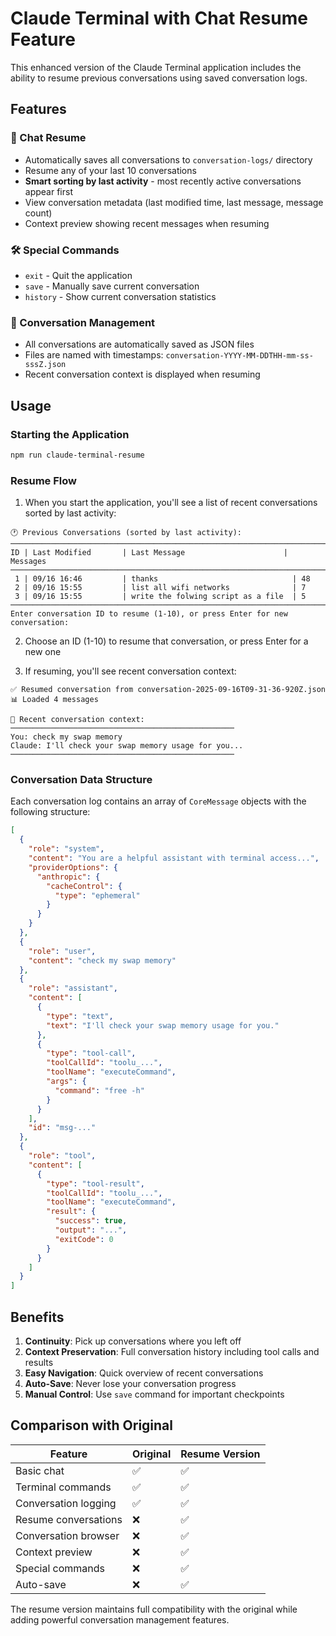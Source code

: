 # Claude Terminal with Chat Resume Feature

This enhanced version of the Claude Terminal application includes the ability to resume previous conversations using saved conversation logs.

## Features

### 🔄 Chat Resume

- Automatically saves all conversations to `conversation-logs/` directory
- Resume any of your last 10 conversations
- **Smart sorting by last activity** - most recently active conversations appear first
- View conversation metadata (last modified time, last message, message count)
- Context preview showing recent messages when resuming

### 🛠️ Special Commands

- `exit` - Quit the application
- `save` - Manually save current conversation
- `history` - Show current conversation statistics

### 📁 Conversation Management

- All conversations are automatically saved as JSON files
- Files are named with timestamps: `conversation-YYYY-MM-DDTHH-mm-ss-sssZ.json`
- Recent conversation context is displayed when resuming

## Usage

### Starting the Application

```bash
npm run claude-terminal-resume
```

### Resume Flow

1. When you start the application, you'll see a list of recent conversations sorted by last activity:

```
🕐 Previous Conversations (sorted by last activity):
────────────────────────────────────────────────────────────────────────────────
ID | Last Modified       | Last Message                      | Messages
────────────────────────────────────────────────────────────────────────────────
 1 | 09/16 16:46         | thanks                              | 48
 2 | 09/16 15:55         | list all wifi networks              | 7
 3 | 09/16 15:55         | write the folwing script as a file  | 5
────────────────────────────────────────────────────────────────────────────────
Enter conversation ID to resume (1-10), or press Enter for new conversation:
```

2. Choose an ID (1-10) to resume that conversation, or press Enter for a new one

3. If resuming, you'll see recent conversation context:

```
✅ Resumed conversation from conversation-2025-09-16T09-31-36-920Z.json
📊 Loaded 4 messages

📝 Recent conversation context:
──────────────────────────────────────────────────
You: check my swap memory
Claude: I'll check your swap memory usage for you...
──────────────────────────────────────────────────
```

### Conversation Data Structure

Each conversation log contains an array of `CoreMessage` objects with the following structure:

```json
[
  {
    "role": "system",
    "content": "You are a helpful assistant with terminal access...",
    "providerOptions": {
      "anthropic": {
        "cacheControl": {
          "type": "ephemeral"
        }
      }
    }
  },
  {
    "role": "user",
    "content": "check my swap memory"
  },
  {
    "role": "assistant",
    "content": [
      {
        "type": "text",
        "text": "I'll check your swap memory usage for you."
      },
      {
        "type": "tool-call",
        "toolCallId": "toolu_...",
        "toolName": "executeCommand",
        "args": {
          "command": "free -h"
        }
      }
    ],
    "id": "msg-..."
  },
  {
    "role": "tool",
    "content": [
      {
        "type": "tool-result",
        "toolCallId": "toolu_...",
        "toolName": "executeCommand",
        "result": {
          "success": true,
          "output": "...",
          "exitCode": 0
        }
      }
    ]
  }
]
```

## Benefits

1. **Continuity**: Pick up conversations where you left off
2. **Context Preservation**: Full conversation history including tool calls and results
3. **Easy Navigation**: Quick overview of recent conversations
4. **Auto-Save**: Never lose your conversation progress
5. **Manual Control**: Use `save` command for important checkpoints

## Comparison with Original

| Feature              | Original | Resume Version |
| -------------------- | -------- | -------------- |
| Basic chat           | ✅       | ✅             |
| Terminal commands    | ✅       | ✅             |
| Conversation logging | ✅       | ✅             |
| Resume conversations | ❌       | ✅             |
| Conversation browser | ❌       | ✅             |
| Context preview      | ❌       | ✅             |
| Special commands     | ❌       | ✅             |
| Auto-save            | ❌       | ✅             |

The resume version maintains full compatibility with the original while adding powerful conversation management features.
